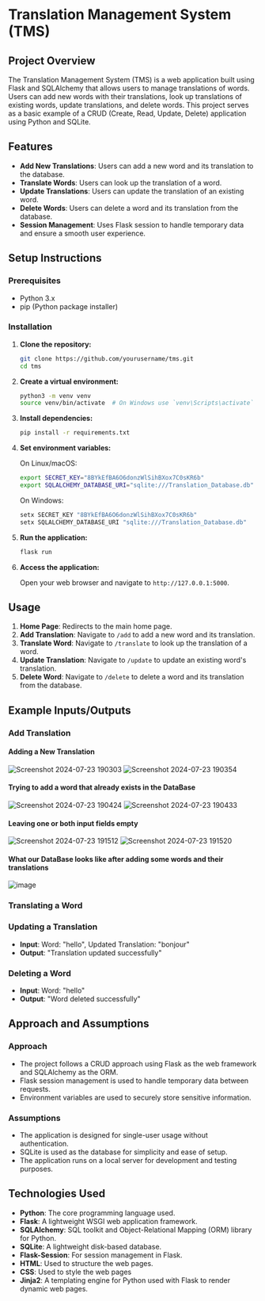 # Translation Management System (TMS)

## Project Overview

The Translation Management System (TMS) is a web application built using Flask and SQLAlchemy that allows users to manage translations of words.
Users can add new words with their translations, look up translations of existing words, update translations, and delete words.
This project serves as a basic example of a CRUD (Create, Read, Update, Delete) application using Python and SQLite.

## Features

- **Add New Translations**: Users can add a new word and its translation to the database.
- **Translate Words**: Users can look up the translation of a word.
- **Update Translations**: Users can update the translation of an existing word.
- **Delete Words**: Users can delete a word and its translation from the database.
- **Session Management**: Uses Flask session to handle temporary data and ensure a smooth user experience.

## Setup Instructions

### Prerequisites

- Python 3.x
- pip (Python package installer)

### Installation

1. **Clone the repository:**

    ```bash
    git clone https://github.com/yourusername/tms.git
    cd tms
    ```

2. **Create a virtual environment:**

    ```bash
    python3 -m venv venv
    source venv/bin/activate  # On Windows use `venv\Scripts\activate`
    ```

3. **Install dependencies:**

    ```bash
    pip install -r requirements.txt
    ```

4. **Set environment variables:**

    On Linux/macOS:

    ```bash
    export SECRET_KEY="8BYkEfBA6O6donzWlSihBXox7C0sKR6b"
    export SQLALCHEMY_DATABASE_URI="sqlite:///Translation_Database.db"
    ```

    On Windows:

    ```powershell
    setx SECRET_KEY "8BYkEfBA6O6donzWlSihBXox7C0sKR6b"
    setx SQLALCHEMY_DATABASE_URI "sqlite:///Translation_Database.db"
    ```

5. **Run the application:**

    ```bash
    flask run
    ```

6. **Access the application:**

    Open your web browser and navigate to `http://127.0.0.1:5000`.

## Usage

1. **Home Page**: Redirects to the main home page.
2. **Add Translation**: Navigate to `/add` to add a new word and its translation.
3. **Translate Word**: Navigate to `/translate` to look up the translation of a word.
4. **Update Translation**: Navigate to `/update` to update an existing word's translation.
5. **Delete Word**: Navigate to `/delete` to delete a word and its translation from the database.

## Example Inputs/Outputs

### Add Translation

#### Adding a New Translation

![Screenshot 2024-07-23 190303](https://github.com/user-attachments/assets/17515895-4b5b-43b9-a5aa-66db6909bea1) 
![Screenshot 2024-07-23 190354](https://github.com/user-attachments/assets/e633f6b7-af3b-48a9-bac2-1a10cc67547b)


#### Trying to add a word that already exists in the DataBase

![Screenshot 2024-07-23 190424](https://github.com/user-attachments/assets/793b6e8f-8b64-4d08-8f97-b7a905d90beb)
![Screenshot 2024-07-23 190433](https://github.com/user-attachments/assets/d6d95a33-ea72-4278-9664-96f72078628f)


#### Leaving one or both input fields empty

![Screenshot 2024-07-23 191512](https://github.com/user-attachments/assets/b9521670-ff07-4ccc-b80d-d6a2330ca8e5)
![Screenshot 2024-07-23 191520](https://github.com/user-attachments/assets/96aa933d-abfd-4eaa-8491-48f6059c5671)


#### What our DataBase looks like after adding some words and their translations

![image](https://github.com/user-attachments/assets/a621157f-e3ea-43d9-83a6-132b8e3cb056)


### Translating a Word



### Updating a Translation

- **Input**: Word: "hello", Updated Translation: "bonjour"
- **Output**: "Translation updated successfully"

### Deleting a Word

- **Input**: Word: "hello"
- **Output**: "Word deleted successfully"

## Approach and Assumptions

### Approach

- The project follows a CRUD approach using Flask as the web framework and SQLAlchemy as the ORM.
- Flask session management is used to handle temporary data between requests.
- Environment variables are used to securely store sensitive information.

### Assumptions

- The application is designed for single-user usage without authentication.
- SQLite is used as the database for simplicity and ease of setup.
- The application runs on a local server for development and testing purposes.

## Technologies Used

- **Python**: The core programming language used.
- **Flask**: A lightweight WSGI web application framework.
- **SQLAlchemy**: SQL toolkit and Object-Relational Mapping (ORM) library for Python.
- **SQLite**: A lightweight disk-based database.
- **Flask-Session**: For session management in Flask.
- **HTML**: Used to structure the web pages.
- **CSS**: Used to style the web pages
- **Jinja2**: A templating engine for Python used with Flask to render dynamic web pages.


  
